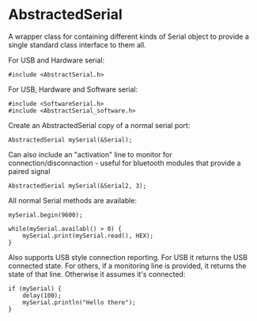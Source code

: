 AbstractedSerial
================

A wrapper class for containing different kinds of Serial
object to provide a single standard class interface to them
all.

For USB and Hardware serial:

    #include <AbstractSerial.h>

For USB, Hardware and Software serial:

    #include <SoftwareSerial.h>
    #include <AbstractSerial_software.h>

Create an AbstractedSerial copy of a normal serial port:

    AbstractedSerial mySerial(&Serial);

Can also include an "activation" line to monitor for connection/disconnaction - useful for
bluetooth modules that provide a paired signal

    AbstractedSerial mySerial(&Serial2, 3);

All normal Serial methods are available:

    mySerial.begin(9600);

    while(mySerial.availabl() > 0) {
        mySerial.print(mySerial.read(), HEX);
    }

Also supports USB style connection reporting.  For USB it returns the USB connected state.  For others,
if a monitoring line is provided, it returns the state of that line.  Otherwise it assumes it's connected:

    if (mySerial) {
        delay(100);
        mySerial.println("Hello there");
    }

